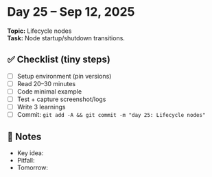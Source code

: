 # Day 25 – Sep 12, 2025
**Topic:** Lifecycle nodes  
**Task:** Node startup/shutdown transitions.

## ✅ Checklist (tiny steps)
- [ ] Setup environment (pin versions)
- [ ] Read 20–30 minutes
- [ ] Code minimal example
- [ ] Test + capture screenshot/logs
- [ ] Write 3 learnings
- [ ] Commit: `git add -A && git commit -m "day 25: Lifecycle nodes"`

## 📓 Notes
- Key idea:
- Pitfall:
- Tomorrow:
